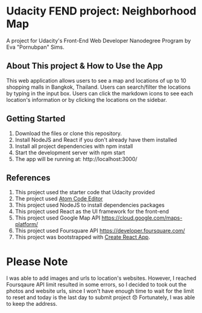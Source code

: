 # Udacity FEND project: Neighborhood Map

A project for Udacity's Front-End Web Developer Nanodegree Program by Eva "Pornubpan" Sims.

## About This project & How to Use the App

This web application allows users to see a map and locations of up to 10 shopping malls in Bangkok, Thailand. Users can search/filter the locations by typing in the input box.
Users can click the markdown icons to see each location's information or by clicking the locations on the sidebar.

## Getting Started

1. Download the files or clone this repository.
2. Install NodeJS and React if you don't already have them installed
3. Install all project dependencies with npm install
4. Start the development server with npm start
5. The app will be running at: http://localhost:3000/

## References

1. This project used the starter code that Udacity provided
2. The project used [Atom Code Editor](https://atom.io/)
3. This project used NodeJS to install dependencies packages
4. This project used React as the UI framework for the front-end
5. This project used Google Map API https://cloud.google.com/maps-platform/
6. This project used Foursquare API https://developer.foursquare.com/
7. This project was bootstrapped with [Create React App](https://github.com/facebook/create-react-app).

# Please Note

I was able to add images and urls to location's websites. However, I reached Foursqaure API limit resulted in some errors, so I decided to took out the photos and website urls, since I won't have enough time to wait for the limit to reset and today is the last day to submit project 😞
Fortunately, I was able to keep the address.
